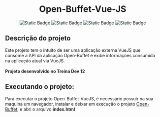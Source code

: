 <h1 align="center">Open-Buffet-Vue-JS</h1>

<div align="center">

  ![Static Badge](https://img.shields.io/badge/ruby-3.2.3-black?style=for-the-badge&logo=ruby&logoColor=red&labelColor=black&color=white)
  ![Static Badge](https://img.shields.io/badge/ruby_on_rails-7.1.3-black?style=for-the-badge&logo=rubyonrails&logoColor=red&labelColor=black&color=white)
  ![Static Badge](https://img.shields.io/badge/Sqlite3-3.37.2-black?style=for-the-badge&logo=sqlite&logoColor=blue&labelColor=black&color=white)
  ![Static Badge](https://img.shields.io/badge/VueJS-3.4.35-black?style=for-the-badge&logo=vuedotjs&logoColor=%2342B883&labelColor=black&color=white)

</div>

<h2>Descrição do projeto</h2>
Este projeto tem o intuito de ser uma aplicação externa VueJS que consome a API da aplicação Open-Buffet e exibe informações consumida na aplicação atual via VueJS.
<br><br>
<b>Projeto desenvolvido no Treina Dev 12 </b>

<h2 id="started"> Executando o projeto: </h2>

Para executar o projeto Open-Buffet-VueJS, é necessário possuir na sua maquina um navegador, instalar e deixar em execução o projeto <a href='https://github.com/DaniloRibeiro07/Open-Buffet'>Open-Buffet</a>, e abri o arquivo <b>index.html</b>
